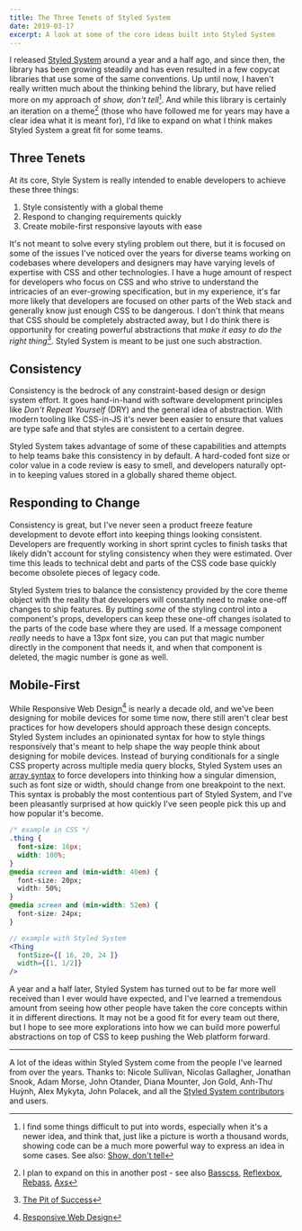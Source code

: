 ```yaml
---
title: The Three Tenets of Styled System
date: 2019-03-17
excerpt: A look at some of the core ideas built into Styled System
---
```


I released [Styled System][] around a year and a half ago,
and since then, the library has been growing steadily
and has even resulted in a few copycat libraries that use some of the same conventions.
Up until now, I haven't really written much about the thinking behind the library, but have relied more on my approach of *show, don't tell*[^1].
And while this library is certainly an iteration on a theme[^2]
(those who have followed me for years may have a clear idea what it is meant for),
I'd like to expand on what I think makes Styled System a great fit for some teams.

<!---->

## Three Tenets

At its core, Style System is really intended to enable developers to achieve these three things:

1. Style consistently with a global theme
2. Respond to changing requirements quickly
3. Create mobile-first responsive layouts with ease

It's not meant to solve every styling problem out there,
but it is focused on some of the issues I've noticed over the years for diverse teams working on codebases where developers and designers may have varying levels of expertise with CSS and other technologies.
I have a huge amount of respect for developers who focus on CSS and who strive to understand the intricacies of an ever-growing specification, but in my experience, it's far more likely that developers are focused on other parts of the Web stack and generally know just enough CSS to be dangerous.
I don't think that means that CSS should be completely abstracted away,
but I do think there is opportunity for creating powerful abstractions that *make it easy to do the right thing*[^3]. Styled System is meant to be just one such abstraction.

## Consistency

Consistency is the bedrock of any constraint-based design or design system effort.
It goes hand-in-hand with software development principles like *Don't Repeat Yourself* (DRY)
and the general idea of abstraction.
With modern tooling like CSS-in-JS it's never been easier to ensure that values are type safe and that styles are consistent to a certain degree.

Styled System takes advantage of some of these capabilities and attempts to help teams bake this consistency in by default.
A hard-coded font size or color value in a code review is easy to smell,
and developers naturally opt-in to keeping values stored in a globally shared theme object.

## Responding to Change

Consistency is great, but I've never seen a product freeze feature development to devote effort into keeping things looking consistent.
Developers are frequently working in short sprint cycles to finish tasks that likely didn't account for styling consistency when they were estimated.
Over time this leads to technical debt and parts of the CSS code base quickly become obsolete pieces of legacy code.

Styled System tries to balance the consistency provided by the core theme object with the reality that developers will constantly need to make one-off changes to ship features.
By putting *some* of the styling control into a component's props,
developers can keep these one-off changes isolated to the parts of the code base where they are used.
If a message component *really* needs to have a 13px font size, you can put that magic number directly in the component that needs it, and when that component is deleted, the magic number is gone as well.

## Mobile-First

While Responsive Web Design[^4] is nearly a decade old, and we've been designing for mobile devices for some time now, there still aren't clear best practices for how developers should approach these design concepts.
Styled System includes an opinionated syntax for how to style things responsively that's meant to
help shape the way people think about designing for mobile devices.
Instead of burying conditionals for a single CSS property across multiple media query blocks,
Styled System uses an [array syntax][] to force developers into thinking how a singular dimension, such as font size or width, should change from one breakpoint to the next.
This syntax is probably the most contentious part of Styled System, and I've been pleasantly surprised at how quickly I've seen people pick this up and how popular it's become.

```css
/* example in CSS */
.thing {
  font-size: 16px;
  width: 100%;
}
@media screen and (min-width: 40em) {
  font-size: 20px;
  width: 50%;
}
@media screen and (min-width: 52em) {
  font-size: 24px;
}
```

```jsx
// example with Styled System
<Thing
  fontSize={[ 16, 20, 24 ]}
  width={[1, 1/2]}
/>
```

A year and a half later,
Styled System has turned out to be far more well received than I ever would have expected,
and I've learned a tremendous amount from seeing how other people have taken the core concepts within it in different directions.
It may not be a good fit for every team out there, but I hope to see more explorations
into how we can build more powerful abstractions on top of CSS to keep pushing the Web platform forward.

---

A lot of the ideas within Styled System come from the people I've learned from over the years.
Thanks to:
Nicole Sullivan, Nicolas Gallagher, Jonathan Snook, Adam Morse, John Otander, Diana Mounter,
Jon Gold, Anh-Thư Huỳnh, Alex Mykyta, John Polacek,
and all the [Styled System contributors](https://github.com/styled-system/styled-system/graphs/contributors) and users.


[^1]: I find some things difficult to put into words, especially when it's a newer idea, and think that, just like a picture is worth a thousand words, showing code can be a much more powerful way to express an idea in some cases.
  See also: [Show, don't tell](https://en.wikipedia.org/wiki/Show,_don%27t_tell)
[^2]: I plan to expand on this in another post - see also [Basscss](https://github.com/basscss/basscss/), [Reflexbox](https://github.com/jxnblk/reflexbox), [Rebass](https://rebassjs.org), [Axs](https://github.com/jxnblk/axs/tree/v1.0.0)
[^3]: [The Pit of Success](https://blogs.msdn.microsoft.com/brada/2003/10/02/the-pit-of-success/)
[^4]: [Responsive Web Design](https://alistapart.com/article/responsive-web-design)

[styled system]: https://styled-system.com
[array syntax]: https://styled-system.com/responsive-styles

